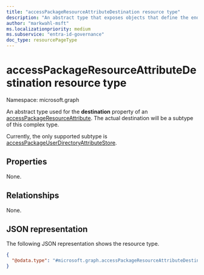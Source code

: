 ```yaml
---
title: "accessPackageResourceAttributeDestination resource type"
description: "An abstract type that exposes objects that define the end system to which the user configured values will be passed."
author: "markwahl-msft"
ms.localizationpriority: medium
ms.subservice: "entra-id-governance"
doc_type: resourcePageType
---
```


# accessPackageResourceAttributeDestination resource type

Namespace: microsoft.graph

An abstract type used for the **destination** property of an [accessPackageResourceAttribute](accesspackageresourceattribute.md). The actual destination will be a subtype of this complex type.

Currently, the only supported subtype is [accessPackageUserDirectoryAttributeStore](../resources/accesspackageuserdirectoryattributestore.md).  

## Properties
None.

## Relationships
None.

## JSON representation
The following JSON representation shows the resource type.
<!-- {
  "blockType": "resource",
  "@odata.type": "microsoft.graph.accessPackageResourceAttributeDestination"
}
-->
``` json
{
  "@odata.type": "#microsoft.graph.accessPackageResourceAttributeDestination"
}
```
